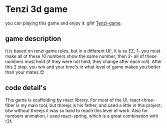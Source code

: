 # Tenzi 3d game

you can playing this game and enjoy it. glhf [Tenzi-game](https://tenzi-game.netlify.app).

## game description

It is based on tenzi game rules, but in a different UI!, it is so EZ, 1- you must make all of these 10 numbers show the same number; then 2- all of these numbers must hold (if they were not held, they change after each roll). After this 2 step, you win and your time's in what level of game makes you better than your mates.😊

## code detail's

This game is scaffolding by react library. For most of the UI, react-three-fiber is my main tool, but threejs is his father, and used a little in this project; btw without threejs it was so hard to reach this level of work.
Also for numbers animation, I used react-spring, which is a great combination with r3f.
